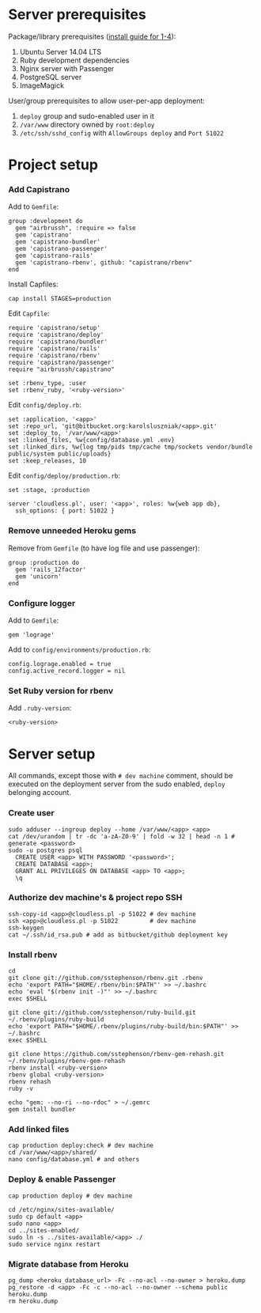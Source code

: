 # Server prerequisites

Package/library prerequisites ([install guide for 1-4](https://gorails.com/deploy/ubuntu/14.04)):

1. Ubuntu Server 14.04 LTS
2. Ruby development dependencies
3. Nginx server with Passenger
4. PostgreSQL server
5. ImageMagick

User/group prerequisites to allow user-per-app deployment:

1. `deploy` group and sudo-enabled user in it
2. `/var/www` directory owned by `root:deploy`
3. `/etc/ssh/sshd_config` with `AllowGroups deploy` and `Port 51022`

# Project setup

### Add Capistrano

Add to `Gemfile`:

    group :development do
      gem "airbrussh", :require => false
      gem 'capistrano'
      gem 'capistrano-bundler'
      gem 'capistrano-passenger'
      gem 'capistrano-rails'
      gem 'capistrano-rbenv', github: "capistrano/rbenv"
    end

Install Capfiles:

    cap install STAGES=production

Edit `Capfile`:

    require 'capistrano/setup'
    require 'capistrano/deploy'
    require 'capistrano/bundler'
    require 'capistrano/rails'
    require 'capistrano/rbenv'
    require 'capistrano/passenger'
    require "airbrussh/capistrano"

    set :rbenv_type, :user
    set :rbenv_ruby, '<ruby-version>'

Edit `config/deploy.rb`:

    set :application, '<app>'
    set :repo_url, 'git@bitbucket.org:karolsluszniak/<app>.git'
    set :deploy_to, '/var/www/<app>'
    set :linked_files, %w{config/database.yml .env}
    set :linked_dirs, %w{log tmp/pids tmp/cache tmp/sockets vendor/bundle public/system public/uploads}
    set :keep_releases, 10

Edit `config/deploy/production.rb`:

    set :stage, :production

    server 'cloudless.pl', user: '<app>', roles: %w{web app db},
      ssh_options: { port: 51022 }

### Remove unneeded Heroku gems

Remove from `Gemfile` (to have log file and use passenger):

    group :production do
      gem 'rails_12factor'
      gem 'unicorn'
    end

### Configure logger

Add to `Gemfile`:

    gem 'lograge'

Add to `config/environments/production.rb`:

    config.lograge.enabled = true
    config.active_record.logger = nil

### Set Ruby version for rbenv

Add `.ruby-version`:

    <ruby-version>

# Server setup

All commands, except those with `# dev machine` comment, should be executed on the deployment server from the sudo enabled, `deploy` belonging account.

### Create user

    sudo adduser --ingroup deploy --home /var/www/<app> <app>
    cat /dev/urandom | tr -dc 'a-zA-Z0-9' | fold -w 32 | head -n 1 # generate <password>
    sudo -u postgres psql
      CREATE USER <app> WITH PASSWORD '<password>';
      CREATE DATABASE <app>;
      GRANT ALL PRIVILEGES ON DATABASE <app> TO <app>;
      \q

### Authorize dev machine's & project repo SSH

    ssh-copy-id <app>@cloudless.pl -p 51022 # dev machine
    ssh <app>@cloudless.pl -p 51022         # dev machine
    ssh-keygen
    cat ~/.ssh/id_rsa.pub # add as bitbucket/github deployment key

### Install rbenv

    cd
    git clone git://github.com/sstephenson/rbenv.git .rbenv
    echo 'export PATH="$HOME/.rbenv/bin:$PATH"' >> ~/.bashrc
    echo 'eval "$(rbenv init -)"' >> ~/.bashrc
    exec $SHELL

    git clone git://github.com/sstephenson/ruby-build.git ~/.rbenv/plugins/ruby-build
    echo 'export PATH="$HOME/.rbenv/plugins/ruby-build/bin:$PATH"' >> ~/.bashrc
    exec $SHELL

    git clone https://github.com/sstephenson/rbenv-gem-rehash.git ~/.rbenv/plugins/rbenv-gem-rehash
    rbenv install <ruby-version>
    rbenv global <ruby-version>
    rbenv rehash
    ruby -v

    echo "gem: --no-ri --no-rdoc" > ~/.gemrc
    gem install bundler

### Add linked files

    cap production deploy:check # dev machine
    cd /var/www/<app>/shared/
    nano config/database.yml # and others

### Deploy & enable Passenger

    cap production deploy # dev machine

    cd /etc/nginx/sites-available/
    sudo cp default <app>
    sudo nano <app>
    cd ../sites-enabled/
    sudo ln -s ../sites-available/<app> ./
    sudo service nginx restart

### Migrate database from Heroku

    pg_dump <heroku_database_url> -Fc --no-acl --no-owner > heroku.dump
    pg_restore -d <app> -Fc -c --no-acl --no-owner --schema public heroku.dump
    rm heroku.dump
